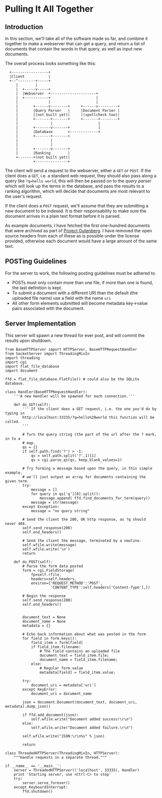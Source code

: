 Pulling It All Together
=======================

Introduction
------------
In this section, we'll take all of the software made so far, and combine
it together to make a webserver that can get a query, and return a list
of documents that contain the words in that query, as well as input
new documents.

The overall process looks something like this:

	  +-----------------+
	  |Client           |
	  +--^--------+-----+
		 |        |
		 |  +-----v-----+
		 |  |Webserver  +---------------------+
		 |  +-----------+                     |
		 |              |                     |
		 |       +------v--------+     +------v---------+
		 |       |Query Parser   |     |Document Parser |
		 |       |(not built yet)|     |(spellcheck too)|
		 |       +-------+-------+     +-------+--------+
		 |               |                     |
		 |       +-------v-------+             |
		 |       |Database       <-------------+
		 |       +-------+-------+
		 |               |
		 |               |
		 |       +-------v-------+
		 |       |Ranking        |
		 +-------+(not built yet)|
				 +---------------+

The client will send a request to the webserver, either a `GET` or
`POST`. If the client does a `GET`, i.e. a standard web request, they
should also pass along a query like `?q=hello world`, this will then
be passed on to the *query parser* which will look up the terms in the
database, and pass the results to a ranking algorithm, which will decide
that documents are most relevant to the user's request.

If the client does a `POST` request, we'll assume that they are
submitting a new document to be indexed. It is their responsability to
make sure the document arrives in a plain text format before it is
parsed.

As example documents, I have fetched the first one-hundred documents
that were archived as part of [Project Gutenberg](http://www.gutenberg.org/).
I have removed the open source headers from each of these as is possible
under the license provided, otherwise each document would have a large
amount of the same text.


POSTing Guidelines
------------------

For the server to work, the following posting guidelines must be adhered
to.

*	POSTs must only contain more than one file, if more than one is
	found, the last definition is kept.
*	To submit a document with a different URI than the default (the
	uploaded file name) use a field with the name `uri`
*	All other form elements submitted will become metadata key->value
	pairs associated with the document.


Server Implementation
---------------------

This server will spawn a new thread for ever post, and will commit the
results upon shutdown.

	from BaseHTTPServer import HTTPServer, BaseHTTPRequestHandler
	from SocketServer import ThreadingMixIn
	import threading
	import cgi
	import flat_file_database
	import document

	ffd = flat_file_database.FlatFile() # could also be the SQLite database.

	class Handler(BaseHTTPRequestHandler):
		'''A new Handler will be spawned for each connection.'''
	
		def do_GET(self):
			''' If the client does a GET request, i.e. the one you'd do by typing in
			http://localhost:33335/?q=hello%20world this function will be called.
			'''
		
			# Turn the query string (the part of the url after the ? mark, in to a
			# map.
			qs = {}
			if self.path.find('?') > -1:
				qs = self.path.split('?',1)[1]
				qs = cgi.parse_qs(qs, keep_blank_values=1)
		
			# Try forming a message based upon the query, in this simple example,
			# we'll just output an array for documents containing the given term.
			try:
				message = []
				for query in qs['q'][0].split():
					message.append( ffd.find_documents_for_term(query))
				message = str(message)
			except Exception:
				message = "no query string"
		
			# Send the client the 200, OK http response, as ?q should never 404.
			self.send_response(200)
			self.end_headers()
		
			# Send the client the message, terminated by a newline.
			self.wfile.write(message)
			self.wfile.write('\n')	
			return
		
		def do_POST(self):
			# Parse the form data posted
			form = cgi.FieldStorage(
				fp=self.rfile, 
				headers=self.headers,
				environ={'REQUEST_METHOD':'POST',
						 'CONTENT_TYPE':self.headers['Content-Type'],})

			# Begin the response
			self.send_response(200)
			self.end_headers()
		
		
			document_text = None
			document_name = None
			metadata = {}

			# Echo back information about what was posted in the form
			for field in form.keys():
				field_item = form[field]
				if field_item.filename:
					# The field contains an uploaded file
					document_text = field_item.file;
					document_name = field_item.filename;
				else:
					# Regular form value
					metadata[field] = field_item.value;
		
			try:
				document_uri = metadata['uri']
			except KeyError:
				document_uri = document_name
		
			json = document.Document(document_text, document_uri, metadata).dump_json()
		
			if ffd.add_document(json):
				self.wfile.write("Document added success!\r\n")
			else:
				self.wfile.write("Document added failure.\r\n")
		
			self.wfile.write("JSON:\r\n%s" % json)
		
			return

	class ThreadedHTTPServer(ThreadingMixIn, HTTPServer):
		"""Handle requests in a separate thread."""

	if __name__ == '__main__':
		server = ThreadedHTTPServer(('localhost', 33335), Handler)
		print 'Starting server, use <Ctrl-C> to stop'
		try:
			server.serve_forever()
		except KeyboardInterrupt:
			ffd.shutdown()
